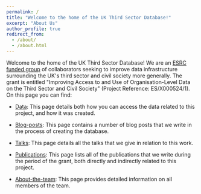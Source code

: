 ```yaml
---
permalink: /
title: "Welcome to the home of the UK Third Sector Database!"
excerpt: "About Us"
author_profile: true
redirect_from: 
  - /about/
  - /about.html
---
```


Welcome to the home of the UK Third Sector Database! We are an [ESRC funded group](https://gtr.ukri.org/projects?ref=ES%2FX000524%2F1) of collaborators seeking to improve data infrastructure surrounding the UK's third sector and civil society more generally. The grant is entitled "Improving Access to and Use of Organisation-Level Data on the Third Sector and Civil Society" (Project Reference: ES/X000524/1). On this page you can find:

* [Data](https://uk-third-sector-database.github.io/data): This page details both how you can access the data related to this project, and how it was created.

* [Blog-posts](https://uk-third-sector-database.github.io/year-archive): This page contains a number of blog posts that we write in the process of creating the database.

* [Talks](https://uk-third-sector-database.github.io/talks): This page details all the talks that we give in relation to this work.

* [Publications](https://uk-third-sector-database.github.io/publications): This page lists all of the publications that we write during the period of the grant, both directly and indirectly related to this project.
 
* [About-the-team](https://uk-third-sector-database.github.io//meet-the-team/): This page provides detailed information on all members of the team.
